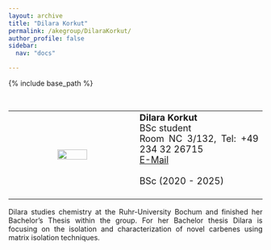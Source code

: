```yaml
---
layout: archive
title: "Dilara Korkut"
permalink: /akegroup/DilaraKorkut/
author_profile: false
sidebar:
  nav: "docs"

---
```


{% include base_path %}

<font size="2"><br/></font>
<table> <style>table, th, td {border: transparent;}</style> <tr>
<td style="width:50%;" align="center" valign="middle"><img src="https://AKEckhardt.github.io/images/DilaraKorkut_2025.jpg" width="50%" height="auto%" align="middle"></td>
<td style="width:50%;" align="justify" valign="middle">
<font size="4">
<b>Dilara Korkut</b><br/>
BSc student<br/>
Room NC 3/132, Tel: +49 234 32 26715<br/>
<a href="mailto:dilara.korkut-z74@ruhr-uni-bochum.de">E-Mail</a><br/>
<br/>
BSc (2020 - 2025)<br/>
<br/>

</font>
</td>
</tr></table>

<p style='text-align: justify;'>
Dilara studies chemistry at the Ruhr-University Bochum and finished her Bachelor’s Thesis within the group. 
For her Bachelor thesis Dilara is focusing on the isolation and characterization of novel carbenes using matrix isolation techniques.
</p>









